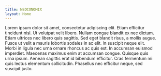 ```yaml
---
title: NEOCONOMIX
layout: Home
---
```


Lorem ipsum dolor sit amet, consectetur adipiscing elit. Etiam efficitur tincidunt nisl. Ut volutpat velit libero. Nullam congue blandit ex nec dictum. Etiam ultrices nec libero quis sagittis. Sed eget blandit risus, a mollis augue. Fusce ut velit a mauris lobortis sodales in ac elit. In suscipit neque elit. Morbi in ligula nec urna ornare rhoncus ac quis est. In accumsan euismod imperdiet. Maecenas maximus enim at accumsan congue. Quisque quis urna ipsum. Aenean sagittis erat id bibendum efficitur. Cras fermentum mi quis lectus elementum sollicitudin. Phasellus nec efficitur neque, sed suscipit justo.
